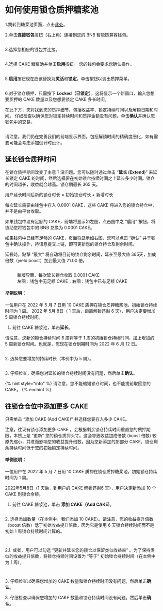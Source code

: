 # 如何使用锁仓质押糖浆池

1.跳转到糖浆池页面，点击[此处](https://pancakeswap.finance/pools)。

2.单击**连接钱包**按钮（右上角）连接到您的 BNB 智能链兼容钱包。

<figure><img src="../../../.gitbook/assets/2.png" alt=""><figcaption></figcaption></figure>

3.选择您相应的钱包并连接。

<figure><img src="../../../.gitbook/assets/3 (3).png" alt=""><figcaption></figcaption></figure>

4.选择 CAKE 糖浆池并单击**启用**按钮。 您的钱包会要求您确认操作。

<figure><img src="../../../.gitbook/assets/启用 (2).png" alt=""><figcaption></figcaption></figure>

5.**启用**按钮现在应该替换为**灵活**和**锁定**。单击按钮以调出质押菜单。

<figure><img src="../../../.gitbook/assets/Stake - before enable.png" alt=""><figcaption></figcaption></figure>

6.对于锁仓质押，只需按下 **Locked（已锁定）**，这将显示一个新窗口，输入您想要质押的 CAKE 数量以及您想要锁定 CAKE 多长时间。

在此下方，您将找到您的质押细节，包括收益率、锁定持续时间以及解锁日期和时间。 仔细检查以确保您对锁定持续时间和质押金额没有问题，单击**确认**并确认您钱包中的交易。

<figure><img src="../../../.gitbook/assets/first time lock.png" alt=""><figcaption></figcaption></figure>

请注意，我们仍在完善我们的前端显示界面，包括解锁时间的精确度细化，如有需要可能会考虑添加倒计时设计。

## 延长锁仓质押时间

在锁仓质押期间改变了主意？没问题。您可以随时通过单击 “**延长 (Extend)**” 来延长锁定 CAKE 的时间，然后选择要在初始锁仓持续时间之上延长多少时间。锁仓的时间越长，收益就会越高。锁仓期最长 365 天。

用户延长时间后新的锁仓时长 = 初始锁仓时长 + 新增时长&#x20;

每次延长需要由钱包中存入 0.0001 CAKE，这些 CAKE 将进入您的锁仓持仓中，并不是由平台收取。

如果钱包中没有足额的 CAKE，前端将显示如左图，点击图中之 “启用” 按钮，将协助您将钱包中的 BNB 兑换为 0.0001 CAKE。

如果钱包中已经有足够的 CAKE，页面将显示如右图，您可以点击 “确认” 并于钱包中确认操作，待讯息提交上链，即可更新您的锁仓持仓及剩余时间。

延長時，點擊 “最大” 将自动将目前的锁仓剩余时间，延长至最大值 365天，加成倍数（yield boost）加到最大值 21.00 倍。

<figure><img src="../../../.gitbook/assets/progress when extend lock duration-big.jpg" alt=""><figcaption><p>新版界面，每次延长锁仓收取 0.0001 CAKE<br>左图：钱包中无足额 CAKE；右图：钱包中已有足额 CAKE</p></figcaption></figure>

#### 举例说明：

&#x20;一位用户在 2022 年 5 月 7 日用 10 CAKE 质押在锁仓质押糖浆池，初始锁仓持续时间为 1 周。 2022 年 5月 8日（ 1 天后，距离解锁还剩 6 天），用户决定要增加 5 周锁仓持续时间。

1. 前往 CAKE 糖浆池，单击**延长**。

请注意，您新的锁仓持续时间 6 周将等于 1 周的初始锁仓持续时间，加上增加的 5 周新锁仓时间。也就是，您现在锁仓到期时间为 2022 年 6 月 12 日。

<figure><img src="../../../.gitbook/assets/延长1 (1).png" alt=""><figcaption></figcaption></figure>

2\.  选择您要增加的持续时长（本例中为 5 周）。

<figure><img src="../../../.gitbook/assets/延长2APR.jpg" alt=""><figcaption></figcaption></figure>

3\. 仔细检查，确保您对延长的锁仓持续时间没有问题，然后单击**确认**。

{% hint style="info" %}
请注意，您不能缩短锁仓时间，也不能提前取回您的 CAKE。
{% endhint %}



## 往锁仓仓位中添加更多 CAKE&#x20;

只需单击 “添加 CAKE (Add CAKE)” 并选择您要存入多少 CAKE。&#x20;

注意，往现有锁仓添加更多 CAKE ，会根据剩余锁仓持续时间重置您的质押期限，本质上是 “更新” 您的锁仓质押头寸。这会导致收益加成倍数 (boost 倍数) 较原先缩小，并进而影响您的收益提升倍数，因为您新添加的那部分 CAKE，锁仓剩余持续时间低于您的初始锁定持续时间。&#x20;

#### 举例说明：

&#x20;一位用户在 2022 年 5 月 7 日用 10 CAKE 质押在锁仓质押糖浆池，初始锁仓持续时间为 1 周。

2022年5月8日（1 天后，到用户的 CAKE 解锁还剩6 天），用户决定新添加 10 个 CAKE 到锁仓余额。

1. 前往 CAKE 糖浆池，单击 **添加 CAKE（Add CAKE)**。

<figure><img src="../../../.gitbook/assets/延长1.png" alt=""><figcaption></figcaption></figure>

2\.   选择添加数量（在本例中，我们添加 10 CAKE）。请注意，您的收益提升倍数（boost 倍数）低于初始收益提升倍数，因为它是使用 6 天锁仓持续时间而不是初始 1 周锁仓持续时间计算的。&#x20;

<figure><img src="../../../.gitbook/assets/添加锁定CAKE.png" alt=""><figcaption></figcaption></figure>

<figure><img src="../../../.gitbook/assets/添加锁定CAKE APR.jpg" alt=""><figcaption></figcaption></figure>

2.1.   或者，用户可以勾选 “更新并延长您的锁仓以保留类似收益率” 。为了保持类似的收益提升倍数，将锁仓持续时间设置为 “等于” 初始锁仓持续时间（在本例中为 1 周）。

<figure><img src="../../../.gitbook/assets/增加并延长.png" alt=""><figcaption></figcaption></figure>

<figure><img src="../../../.gitbook/assets/增加并延长APR.jpg" alt=""><figcaption></figcaption></figure>

3\.   仔细检查以确保您增加的 CAKE 数量和锁仓持续时间没有问题，然后单击**确认**。

3\. 仔细检查以确保您增加的 CAKE 数量和锁仓持续时间没有问题，然后单击**确认**。
